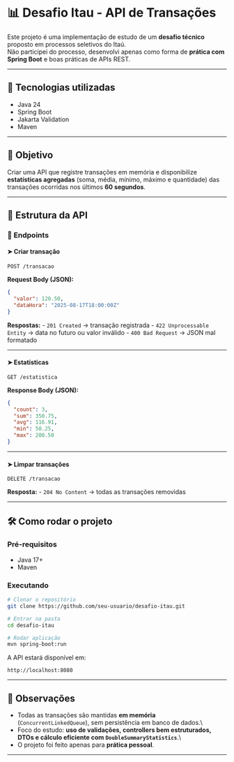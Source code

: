# 📊 Desafio Itau - API de Transações

Este projeto é uma implementação de estudo de um **desafio técnico**
proposto em processos seletivos do Itaú.\
Não participei do processo, desenvolvi apenas como forma de **prática
com Spring Boot** e boas práticas de APIs REST.

------------------------------------------------------------------------

## 🚀 Tecnologias utilizadas

-   Java 24
-   Spring Boot 
-   Jakarta Validation
-   Maven

------------------------------------------------------------------------

## 📌 Objetivo

Criar uma API que registre transações em memória e
disponibilize **estatísticas agregadas** (soma, média, mínimo, máximo e
quantidade) das transações ocorridas nos últimos **60 segundos**.

------------------------------------------------------------------------

## 📂 Estrutura da API

### 🔹 Endpoints

#### ➤ Criar transação

    POST /transacao

**Request Body (JSON):**

``` json
{
  "valor": 120.50,
  "dataHora": "2025-08-17T18:00:00Z"
}
```

**Respostas:** - `201 Created` → transação registrada -
`422 Unprocessable Entity` → data no futuro ou valor inválido -
`400 Bad Request` → JSON mal formatado

------------------------------------------------------------------------

#### ➤ Estatísticas

    GET /estatistica

**Response Body (JSON):**

``` json
{
  "count": 3,
  "sum": 350.75,
  "avg": 116.91,
  "min": 50.25,
  "max": 200.50
}
```

------------------------------------------------------------------------

#### ➤ Limpar transações

    DELETE /transacao

**Resposta:** - `204 No Content` → todas as transações removidas

------------------------------------------------------------------------

## 🛠️ Como rodar o projeto

### Pré-requisitos

-   Java 17+
-   Maven

### Executando

``` bash
# Clonar o repositório
git clone https://github.com/seu-usuario/desafio-itau.git

# Entrar na pasta
cd desafio-itau

# Rodar aplicação
mvn spring-boot:run
```

A API estará disponível em:

    http://localhost:8080

------------------------------------------------------------------------

## 📝 Observações

-   Todas as transações são mantidas **em memória**
    (`ConcurrentLinkedQueue`), sem persistência em banco de dados.\
-   Foco do estudo: **uso de validações, controllers bem estruturados,
    DTOs e cálculo eficiente com `DoubleSummaryStatistics`**.\
-   O projeto foi feito apenas para **prática pessoal**.

------------------------------------------------------------------------
